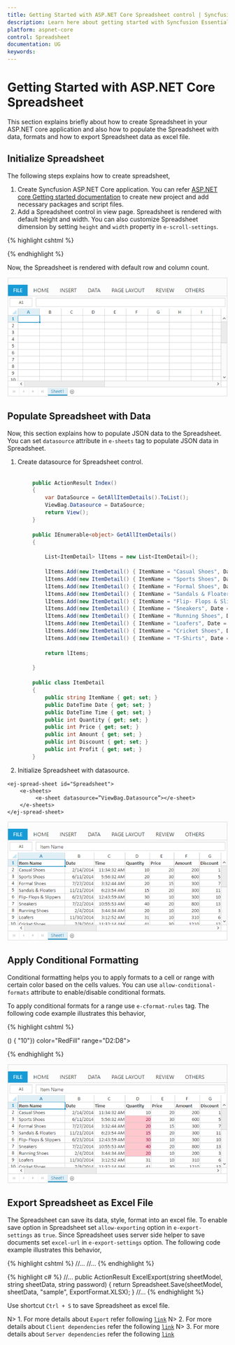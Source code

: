 ```yaml
---
title: Getting Started with ASP.NET Core Spreadsheet control | Syncfusion
description: Learn here about getting started with Syncfusion Essential Studio ASP.NET Core Spreadsheet control, its elements, and more.
platform: aspnet-core
control: Spreadsheet
documentation: UG
keywords: 
---
```


# Getting Started with ASP.NET Core Spreadsheet

This section explains briefly about how to create Spreadsheet in your ASP.NET core application  and also how to populate the Spreadsheet with data, formats and how to export Spreadsheet data as excel file.

## Initialize Spreadsheet

The following steps explains how to create spreadsheet,

1. Create Syncfusion ASP.NET Core application. You can refer [ASP.NET core Getting started documentation](https://help.syncfusion.com/aspnet-core/gettingstarted/getting-started-1-1-0) to create new project and add necessary packages and script files.  
2. Add a Spreadsheet control in view page. Spreadsheet is rendered with default height and width. You can also customize Spreadsheet dimension by setting `height` and `width` property in `e-scroll-settings`. 

{% highlight cshtml %}

<ej-spread-sheet id="Spreadsheet"></ej-spread-sheet>	

{% endhighlight %}

Now, the Spreadsheet is rendered with default row and column count.

![Getting-Started](Getting-Started_images/Getting-Started_img1.png)

## Populate Spreadsheet with Data

Now, this section explains how to populate JSON data to the Spreadsheet. You can set `datasource` attribute in `e-sheets` tag to populate JSON data in Spreadsheet.

1) Create datasource for Spreadsheet control.

~~~csharp
       
        public ActionResult Index()
        {
            var DataSource = GetAllItemDetails().ToList();
            ViewBag.Datasource = DataSource;
            return View();
        }

        public IEnumerable<object> GetAllItemDetails()
        {

            List<ItemDetail> lItems = new List<ItemDetail>();

            lItems.Add(new ItemDetail() { ItemName = "Casual Shoes", Date = new DateTime(2014, 02, 14), Time = new DateTime(2014, 02, 14, 11, 34, 32), Quantity = 10, Price = 20, Amount = 200, Discount = 1, Profit = 10 });
            lItems.Add(new ItemDetail() { ItemName = "Sports Shoes", Date = new DateTime(2014, 06, 11), Time = new DateTime(2014, 06, 11, 05, 56, 32), Quantity = 20, Price = 30, Amount = 600, Discount = 5, Profit = 50 });
            lItems.Add(new ItemDetail() { ItemName = "Formal Shoes", Date = new DateTime(2014, 07, 27), Time = new DateTime(2014, 07, 27, 03, 32, 44), Quantity = 20, Price = 15, Amount = 300, Discount = 7, Profit = 27 });
            lItems.Add(new ItemDetail() { ItemName = "Sandals & Floaters", Date = new DateTime(2014, 11, 21), Time = new DateTime(2014, 11, 21, 06, 23, 54), Quantity = 15, Price = 20, Amount = 300, Discount = 11, Profit = 67 });
            lItems.Add(new ItemDetail() { ItemName = "Flip- Flops & Slippers", Date = new DateTime(2014, 06, 23), Time = new DateTime(2014, 06, 23, 12, 43, 59), Quantity = 30, Price = 10, Amount = 300, Discount = 10, Profit = 70 });
            lItems.Add(new ItemDetail() { ItemName = "Sneakers", Date = new DateTime(2014, 07, 22), Time = new DateTime(2014, 07, 22, 10, 55, 53), Quantity = 40, Price = 20, Amount = 800, Discount = 13, Profit = 66 });
            lItems.Add(new ItemDetail() { ItemName = "Running Shoes", Date = new DateTime(2014, 02, 04), Time = new DateTime(2014, 02, 04, 03, 44, 34), Quantity = 20, Price = 10, Amount = 200, Discount = 3, Profit = 14 });
            lItems.Add(new ItemDetail() { ItemName = "Loafers", Date = new DateTime(2014, 11, 30), Time = new DateTime(2014, 11, 30, 03, 12, 52), Quantity = 31, Price = 10, Amount = 310, Discount = 6, Profit = 29 });
            lItems.Add(new ItemDetail() { ItemName = "Cricket Shoes", Date = new DateTime(2014, 07, 09), Time = new DateTime(2014, 07, 09, 11, 32, 14), Quantity = 41, Price = 30, Amount = 1210, Discount = 12, Profit = 166 });
            lItems.Add(new ItemDetail() { ItemName = "T-Shirts", Date = new DateTime(2014, 10, 31), Time = new DateTime(2014, 10, 31, 12, 01, 44), Quantity = 50, Price = 10, Amount = 500, Discount = 9, Profit = 55 });

            return lItems;

        }

        public class ItemDetail
        {
            public string ItemName { get; set; }
            public DateTime Date { get; set; }
            public DateTime Time { get; set; }
            public int Quantity { get; set; }
            public int Price { get; set; }
            public int Amount { get; set; }
            public int Discount { get; set; }
            public int Profit { get; set; }
        }
~~~

2) Initialize Spreadsheet with datasource.

~~~cshtml
<ej-spread-sheet id="Spreadsheet">
    <e-sheets>
         <e-sheet datasource=”ViewBag.Datasource”></e-sheet>
    </e-sheets>
</ej-spread-sheet>
~~~

![Getting-Started](Getting-Started_images/Getting-Started_img2.png)

## Apply Conditional Formatting

Conditional formatting helps you to apply formats to a cell or range with certain color based on the cells values. You can use `allow-conditional-formats` attribute to enable/disable conditional formats.

To apply conditional formats for a range use `e-cformat-rules` tag. The following code example illustrates this behavior,

{% highlight cshtml %}

<ej-spread-sheet id="Spreadsheet">
    <e-sheets>
        <e-sheet>
            <e-cformat-rules>
                <e-cformat-rule action="GreaterThan" inputs=@(new List<string>() { "10"}) color="RedFill" range="D2:D8"></e-cformat-rule>
            </e-cformat-rules>
        </e-sheet>
    </e-sheets>
</ej-spread-sheet>

{% endhighlight %}

![Getting-Started](Getting-Started_images/Getting-Started_img3.png)

## Export Spreadsheet as Excel File

The Spreadsheet can save its data, style, format into an excel file. To enable save option in Spreadsheet set `allow-exporting` option in `e-export-settings` as `true`. Since Spreadsheet uses server side helper to save documents set `excel-url` in `e-export-settings` option. The following code example illustrates this behavior,

{% highlight cshtml %}
<ej-spread-sheet id="Spreadsheet">
//...
    <e-export-settings excel-url="ExcelExport"></e-export-settings>
//...
</ej-spread-sheet>
{% endhighlight %}

{% highlight c# %}
//...
public ActionResult ExcelExport(string sheetModel, string sheetData, string password)
{
    return Spreadsheet.Save(sheetModel, sheetData, "sample", ExportFormat.XLSX);
}
//...
{% endhighlight %}

Use shortcut `Ctrl + S` to save Spreadsheet as excel file.

N> 1. For more details about `Export` refer following [`link`](https://help.syncfusion.com/aspnetmvc/spreadsheet/open-and-save#save "link")
N> 2. For more details about `Client dependencies` refer the following [`link`](https://help.syncfusion.com/js/spreadsheet/dependencies "link")
N> 3. For more details about `Server dependencies` refer the following [`link`](https://help.syncfusion.com/aspnet-core/spreadsheet/open-and-save#server-dependencies "link")
